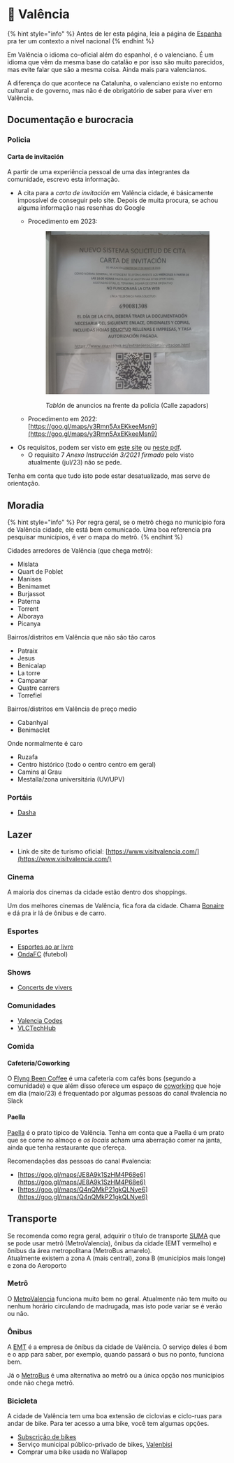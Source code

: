 # 🥘 Valência

{% hint style="info" %}
Antes de ler esta página, leia a página de [Espanha](./) pra ter um contexto a nível nacional
{% endhint %}

Em Valência o idioma co-oficial além do espanhol, é o valenciano. É um idioma que vêm da mesma base do catalão e por isso são muito parecidos, mas evite falar que são a mesma coisa. Ainda mais para valencianos.

A diferença do que acontece na Catalunha, o valenciano existe no entorno cultural e de governo, mas não é de obrigatório de saber para viver em Valência.

## Documentação e burocracia

### Policia

#### Carta de invitación

A partir de uma experiência pessoal de uma das integrantes da comunidade, escrevo esta informação.

* A cita para a _carta de invitación_ em Valência cidade, é básicamente impossível de conseguir pelo site. Depois de muita procura, se achou alguma informação nas resenhas do Google
  *   Procedimento em 2023:&#x20;

      <figure><img src="../../.gitbook/assets/WhatsApp Image 2023-07-08 at 11.55.06.jpeg" alt="" width="375"><figcaption><p><em>Tablón</em> de anuncios na frente da policia (Calle zapadors)</p></figcaption></figure>
  * Procedimento em 2022: [https://goo.gl/maps/y3Rmn5AxEKkeeMsn9](https://goo.gl/maps/y3Rmn5AxEKkeeMsn9)
* Os requisitos, podem ser visto em [este site](https://cograsova.es/extranjeros/cartainvitacion.html) ou [neste pdf](https://cograsova.es/extranjeros/INFORMACION%202011/doc\_pdf/Instrucciones%20Carta%20de%20Invitaci%C3%B3n.pdf).
  * O requisito 7 _Anexo Instrucción 3/2021 firmado_ pelo visto atualmente (jul/23) não se pede.

Tenha em conta que tudo isto pode estar desatualizado, mas serve de orientação.

## Moradia

{% hint style="info" %}
Por regra geral, se o metrô chega no município fora de Valência cidade, ele está bem comunicado. Uma boa referencia pra pesquisar municípios, é ver o mapa do metrô.
{% endhint %}

Cidades arredores de Valência (que chega metrô):

* Mislata
* Quart de Poblet
* Manises
* Benimamet
* Burjassot
* Paterna
* Torrent
* Alboraya
* Picanya

Bairros/distritos em Valência que não são tão caros

* Patraix
* Jesus
* Benicalap
* La torre
* Campanar
* Quatre carrers
* Torrefiel

Bairros/distritos em Valência de preço medio

* Cabanhyal
* Benimaclet

Onde normalmente é caro

* Ruzafa
* Centro histórico (todo o centro centro em geral)
* Camins al Grau
* Mestalla/zona universitária (UV/UPV)

### Portáis

* [Dasha](https://dashalivingspace.com/)

## Lazer

* Link de site de turismo oficial: [https://www.visitvalencia.com/](https://www.visitvalencia.com/)

### Cinema

A maioria dos cinemas da cidade estão dentro dos shoppings.

Um dos melhores cinemas de Valência, fica fora da cidade. Chama [Bonaire](https://www.westfield.com/spain/bonaire) e dá pra ir lá de ônibus e de carro.

### Esportes

* [Esportes ao ar livre](https://www.valenciabeachbol.com/)
* [OndaFC](https://www.ondafc.es/en/) (futebol)

### Shows

* [Concerts de vivers](https://concertsdevivers.com/)

### Comunidades

* [Valencia Codes](https://valenciacodes.com/)
* [VLCTechHub](https://join.slack.com/t/vlctechhub/shared\_invite/zt-1uwgwmzwg-4cdhd1ZcSfuneN9JCyFQNQ)

### Comida

#### Cafeteria/Coworking

O [Flyng Been Coffee](https://flyingbeancoffee.com/) é uma cafeteria com cafés bons (segundo a comunidade) e que além disso oferece um espaço de [coworking](https://www.instagram.com/flyingbeanworkspace/) que hoje em dia (maio/23) é frequentado por algumas pessoas do canal #valencia no Slack

#### Paella

[Paella](https://es.wikipedia.org/wiki/Paella) é o prato típico de Valência. Tenha em conta que a Paella é um prato que se come no almoço e _os locais_ acham uma aberração comer na janta, ainda que tenha restaurante que ofereça.

Recomendações das pessoas do canal #valencia:

* [https://goo.gl/maps/JE8A9k1SzHM4P68e6](https://goo.gl/maps/JE8A9k1SzHM4P68e6)
* [https://goo.gl/maps/Q4nQMkP21gkQLNye6](https://goo.gl/maps/Q4nQMkP21gkQLNye6)

## Transporte

Se recomenda como regra geral, adquirir o título de transporte [SUMA](https://atmv.gva.es/es/suma) que se pode usar metrô (MetroValencia), ônibus da cidade (EMT vermelho) e ônibus da área metropolitana (MetroBus amarelo).\
Atualmente existem a zona A (mais central), zona B (municípios mais longe) e zona do Aeroporto

### Metrô

O [MetroValencia](https://www.metrovalencia.es/) funciona muito bem no geral. Atualmente não tem muito ou nenhum horário circulando de madrugada, mas isto pode variar se é verão ou não.

### Ônibus

A [EMT](https://emtvalencia.info/es/) é a empresa de ônibus da cidade de Valência. O serviço deles é bom e o app para saber, por exemplo, quando passará o bus no ponto, funciona bem.

Já o [MetroBus](https://es.wikipedia.org/wiki/Autobuses\_Metropolitanos\_de\_Valencia\_\(MetroBus\)) é uma alternativa ao metrô ou a única opção nos municípios onde não chega metrô.

### Bicicleta

A cidade de Valência tem uma boa extensão de ciclovias e ciclo-ruas para andar de bike. Para ter acesso a uma bike, você tem algumas opções.

* [Subscrição de bikes](https://www.kleta.com/en/)
* Serviço municipal público-privado de bikes, [Valenbisi](https://www.valenbisi.es/)
* Comprar uma bike usada no Wallapop
